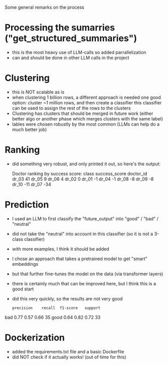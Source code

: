 Some general remarks on the process

# Processing the sumarries ("get_structured_summaries")
* this is the most heavy use of LLM-calls so added parrallelization
* can and should be done in other LLM calls in the project


# Clustering

* this is NOT scalable as is
* when clustering 1 billion rows, a different approach is needed
 one good option: cluster ~1 million rows, and then create a classifier
 this classifier can be used to assign the rest of the rows to the clusters
* Clustering has clusters that should be merged in future work (either better algo
 or another phase which merges clusters with the same label)
* lables were chosen robustly by the most common (LLMs can help do a much better job)  


# Ranking
* did something very robust, and only printed it out, so here's the output:

  Doctor ranking by success score:
  class      success_score
  doctor_id               
  dr_03                 41
  dr_05                  9
  dr_06                  4
  dr_02                  0
  dr_01                 -1
  dr_04                 -1
  dr_08                 -8
  dr_09                 -8
  dr_10                -11
  dr_07                -34


# Prediction

* I used an LLM to first classify the "future_output" into "good"  / "bad" / "neutral"
* did not take the "neutral" into account in this classifier (so it is not a 3-class classifier)
* with more examples, I think it should be added

* I chose an approach that takes a pretrained model to get "smart" embeddings
* but that further fine-tunes the model on the data (via transformer layers)
* there is certainly much that can be improved here, but I think this is a good start

* did this very quickly, so the results are not very good

      precision    recall  f1-score   support
bad       0.77      0.57      0.66        35
good      0.64      0.82      0.72        33

# Dockerization
* added the requirements.txt file and a basic Dockerfile
* did NOT check if it actually works! (out of time for this)